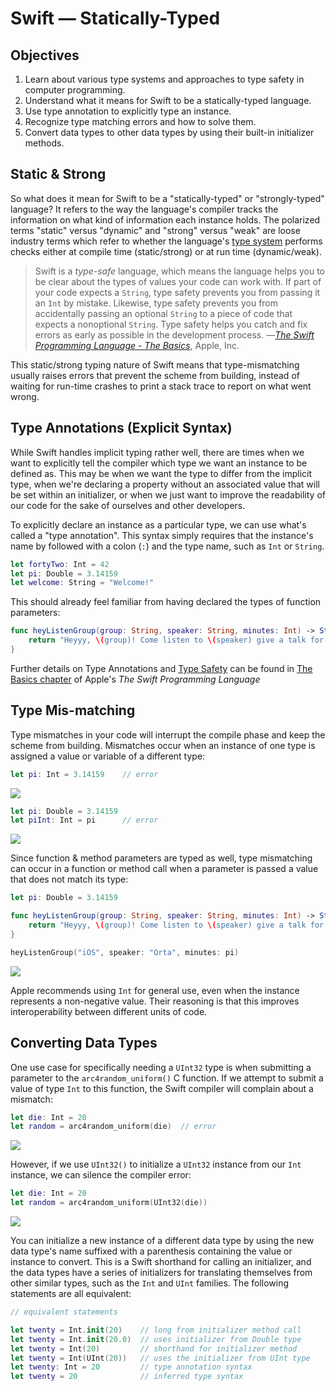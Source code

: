# Swift — Statically-Typed

## Objectives

1. Learn about various type systems and approaches to type safety in computer programming.
2. Understand what it means for Swift to be a statically-typed language.
3. Use type annotation to explicitly type an instance.
4. Recognize type matching errors and how to solve them.
5. Convert data types to other data types by using their built-in initializer methods.

## Static & Strong

So what does it mean for Swift to be a "statically-typed" or "strongly-typed" language? It refers to the way the language's compiler tracks the information on what kind of information each instance holds. The polarized terms "static" versus "dynamic" and "strong" versus "weak" are loose industry terms which refer to whether the language's [type system](https://en.wikipedia.org/wiki/Type_system) performs checks either at compile time (static/strong) or at run time (dynamic/weak).

>Swift is a *type-safe* language, which means the language helps you to be clear about the types of values your code can work with. If part of your code expects a `String`, type safety prevents you from passing it an `Int` by mistake. Likewise, type safety prevents you from accidentally passing an optional `String` to a piece of code that expects a nonoptional `String`. Type safety helps you catch and fix errors as early as possible in the development process.
>—[*The Swift Programming Language - The Basics*](https://developer.apple.com/library/prerelease/ios/documentation/Swift/Conceptual/Swift_Programming_Language/TheBasics.html#//apple_ref/doc/uid/TP40014097-CH5-ID309), Apple, Inc.

This static/strong typing nature of Swift means that type-mismatching usually raises errors that prevent the scheme from building, instead of waiting for run-time crashes to print a stack trace to report on what went wrong.

## Type Annotations (Explicit Syntax)

While Swift handles implicit typing rather well, there are times when we want to explicitly tell the compiler which type we want an instance to be defined as. This may be when we want the type to differ from the implicit type, when we're declaring a property without an associated value that will be set within an initializer, or when we just want to improve the readability of our code for the sake of ourselves and other developers.

To explicitly declare an instance as a particular type, we can use what's called a "type annotation". This syntax simply requires that the instance's name by followed with a colon (`:`) and the type name, such as `Int` or `String`.

```swift
let fortyTwo: Int = 42
let pi: Double = 3.14159
let welcome: String = "Welcome!"
```
This should already feel familiar from having declared the types of function parameters:

```swift
func heyListenGroup(group: String, speaker: String, minutes: Int) -> String {
    return "Heyyy, \(group)! Come listen to \(speaker) give a talk for \(minutes) minutes."
}
```

Further details on Type Annotations and [Type Safety](https://en.wikipedia.org/wiki/Type_safety) can be found in [The Basics chapter](https://developer.apple.com/library/prerelease/ios/documentation/Swift/Conceptual/Swift_Programming_Language/TheBasics.html#//apple_ref/doc/uid/TP40014097-CH5-ID309
) of Apple's *The Swift Programming Language*

## Type Mis-matching

Type mismatches in your code will interrupt the compile phase and keep the scheme from building. Mismatches occur when an instance of one type is assigned a value or variable of a different type:

```swift
let pi: Int = 3.14159    // error
```
![](https://curriculum-content.s3.amazonaws.com/swift/swift-statically-typed/type_mismatch_pi_Int.png)

```swift
let pi: Double = 3.14159
let piInt: Int = pi      // error
```
![](https://curriculum-content.s3.amazonaws.com/swift/swift-statically-typed/type_mismatch_piInt_pi.png)

Since function & method parameters are typed as well, type mismatching can occur in a function or method call when a parameter is passed a value that does not match its type:

```swift
let pi: Double = 3.14159

func heyListenGroup(group: String, speaker: String, minutes: Int) -> String {
    return "Heyyy, \(group)! Come listen to \(speaker) give a talk for \(minutes) minutes."
}

heyListenGroup("iOS", speaker: "Orta", minutes: pi)
```
![](https://curriculum-content.s3.amazonaws.com/swift/swift-statically-typed/type_mismatch_function_parameter.png)

Apple recommends using `Int` for general use, even when the instance represents a non-negative value. Their reasoning is that this improves interoperability between different units of code.

## Converting Data Types

One use case for specifically needing a `UInt32` type is when submitting a parameter to the `arc4random_uniform()` C function. If we attempt to submit a value of type `Int` to this function, the Swift compiler will complain about a mismatch:

```swift
let die: Int = 20
let random = arc4random_uniform(die)  // error
```
![](https://curriculum-content.s3.amazonaws.com/swift/swift-statically-typed/type_mistmatch_arc4random_uniform.png)

However, if we use `UInt32()` to initialize a `UInt32` instance from our `Int` instance, we can silence the compiler error:

```swift
let die: Int = 20
let random = arc4random_uniform(UInt32(die))
```
![](https://curriculum-content.s3.amazonaws.com/swift/swift-statically-typed/type_casting_UInt32_for_arc4random_uniform.png)

You can initialize a new instance of a different data type by using the new data type's name suffixed with a parenthesis containing the value or instance to convert. This is a Swift shorthand for calling an initializer, and the data types have a series of initializers for translating themselves from other similar types, such as the `Int` and `UInt` families. The following statements are all equivalent:

```swift
// equivalent statements

let twenty = Int.init(20)    // long from initializer method call
let twenty = Int.init(20.0)  // uses initializer from Double type
let twenty = Int(20)         // shorthand for initializer method
let twenty = Int(UInt(20))   // uses the initializer from UInt type
let twenty: Int = 20         // type annotation syntax
let twenty = 20              // inferred type syntax
```